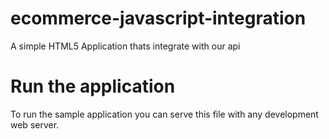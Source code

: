# ecommerce-javascript-integration
A simple HTML5 Application thats integrate with our api

# Run the application
To run the sample application you can serve this file with any development web server.
